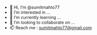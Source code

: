 - 👋 Hi, I’m @sumitmahto77
- 👀 I’m interested in ...
- 🌱 I’m currently learning ...
- 💞️ I’m looking to collaborate on ...
- 📫 Reach me : sumitmahto77@gmail.com

<!---
sumitmahto77/sumitmahto77 is a ✨ special ✨ repository because its `README.md` (this file) appears on your GitHub profile.
You can click the Preview link to take a look at your changes.
--->
